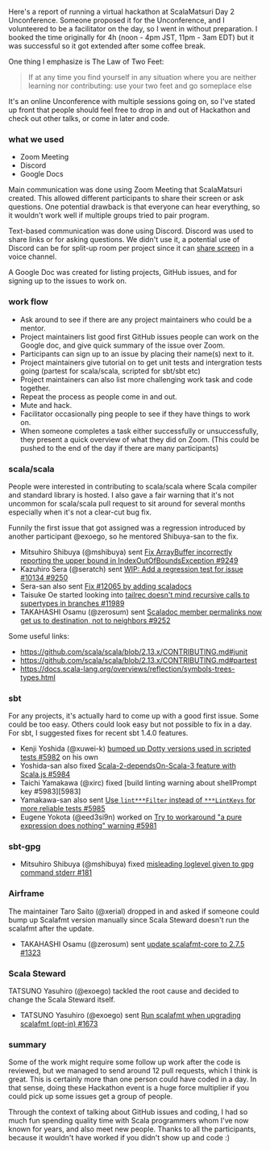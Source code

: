 Here's a report of running a virtual hackathon at ScalaMatsuri Day 2 Unconference. Someone proposed it for the Unconference, and I volunteered to be a facilitator on the day, so I went in without preparation. I booked the time originally for 4h (noon - 4pm JST, 11pm - 3am EDT) but it was successful so it got extended after some coffee break.

One thing I emphasize is The Law of Two Feet:

> If at any time you find yourself in any situation where you are neither learning nor contributing: use your two feet and go someplace else

It's an online Unconference with multiple sessions going on, so I've stated up front that people should feel free to drop in and out of Hackathon and check out other talks, or come in later and code.

### what we used

- Zoom Meeting
- Discord
- Google Docs

Main communication was done using Zoom Meeting that ScalaMatsuri created. This allowed different participants to share their screen or ask questions. One potential drawback is that everyone can hear everything, so it wouldn't work well if multiple groups tried to pair program.

Text-based communication was done using Discord. Discord was used to share links or for asking questions. We didn't use it, a potential use of Discord can be for split-up room per project since it can [share screen](https://support.discord.com/hc/en-us/articles/360040816151-Share-your-screen-with-Go-Live-Screen-Share) in a voice channel.

A Google Doc was created for listing projects, GitHub issues, and for signing up to the issues to work on.

### work flow

- Ask around to see if there are any project maintainers who could be a mentor.
- Project maintainers list good first GitHub issues people can work on the Google doc, and give quick summary of the issue over Zoom.
- Participants can sign up to an issue by placing their name(s) next to it.
- Project maintainers give tutorial on to get unit tests and intergration tests going (partest for scala/scala, scripted for sbt/sbt etc)
- Project maintainers can also list more challenging work task and code together.
- Repeat the process as people come in and out.
- Mute and hack.
- Facilitator occasionally ping people to see if they have things to work on.
- When someone completes a task either successfully or unsuccessfully, they present a quick overview of what they did on Zoom. (This could be pushed to the end of the day if there are many participants)

### scala/scala

People were interested in contributing to scala/scala where Scala compiler and standard library is hosted. I also gave a fair warning that it's not uncommon for scala/scala pull request to sit around for several months especially when it's not a clear-cut bug fix.

Funnily the first issue that got assigned was a regression introduced by another participant @exoego, so he mentored Shibuya-san to the fix.

- Mitsuhiro Shibuya (@mshibuya) sent [Fix ArrayBuffer incorrectly reporting the upper bound in IndexOutOfBoundsException #9249][9249]
- Kazuhiro Sera (@seratch) sent [WIP: Add a regression test for issue #10134 #9250][9250]
- Sera-san also sent [Fix #12065 by adding scaladocs][9251]
- Taisuke Oe started looking into [tailrec doesn't mind recursive calls to supertypes in branches #11989][11989]
- TAKAHASHI Osamu (@zerosum) sent [Scaladoc member permalinks now get us to destination, not to neighbors #9252][9252]

Some useful links:
- https://github.com/scala/scala/blob/2.13.x/CONTRIBUTING.md#junit
- https://github.com/scala/scala/blob/2.13.x/CONTRIBUTING.md#partest
- https://docs.scala-lang.org/overviews/reflection/symbols-trees-types.html

### sbt

For any projects, it's actually hard to come up with a good first issue. Some could be too easy. Others could look easy but not possible to fix in a day. For sbt, I suggested fixes for recent sbt 1.4.0 features.

- Kenji Yoshida (@xuwei-k) [bumped up Dotty versions used in scripted tests #5982][5982] on his own
- Yoshida-san also fixed [Scala-2-dependsOn-Scala-3 feature with Scala.js #5984][5984]
- Taichi Yamakawa (@xirc) fixed [build linting warning about shellPrompt key #5983][5983]
- Yamakawa-san also sent [Use `lint***Filter` instead of `***LintKeys` for more reliable tests #5985][5985]
- Eugene Yokota (@eed3si9n) worked on [Try to workaround "a pure expression does nothing" warning #5981][5981]

### sbt-gpg

- Mitsuhiro Shibuya (@mshibuya) fixed [misleading loglevel given to gpg command stderr #181][181]

### Airframe

The maintainer Taro Saito (@xerial) dropped in and asked if someone could bump up Scalafmt version manually since Scala Steward doesn't run the scalafmt after the update.

- TAKAHASHI Osamu (@zerosum) sent [update scalafmt-core to 2.7.5 #1323][1323]

### Scala Steward

TATSUNO Yasuhiro (@exoego) tackled the root cause and decided to change the Scala Steward itself.

- TATSUNO Yasuhiro (@exoego) sent [Run scalafmt when upgrading scalafmt (opt-in) #1673][1673]

### summary

Some of the work might require some follow up work after the code is reviewed, but we managed to send around 12 pull requests, which I think is great. This is certainly more than one person could have coded in a day. In that sense, doing these Hackathon event is a huge force multiplier if you could pick up some issues get a group of people.

Through the context of talking about GitHub issues and coding, I had so much fun spending quality time with Scala programmers whom I've now known for years, and also meet new people. Thanks to all the participants, because it wouldn't have worked if you didn't show up and code :)

  [9249]: https://github.com/scala/scala/pull/9249
  [9250]: https://github.com/scala/scala/pull/9250
  [9251]: https://github.com/scala/scala/pull/9251
  [9252]: https://github.com/scala/scala/pull/9252
  [11989]: https://github.com/scala/bug/issues/11989
  [5982]: https://github.com/sbt/sbt/pull/5982
  [5984]: https://github.com/sbt/sbt/pull/5984
  [5985]: https://github.com/sbt/sbt/pull/5985
  [5981]: https://github.com/sbt/sbt/pull/5981
  [1323]: https://github.com/wvlet/airframe/pull/1323
  [1673]: https://github.com/scala-steward-org/scala-steward/pull/1673
  [181]: https://github.com/sbt/sbt-pgp/pull/181
